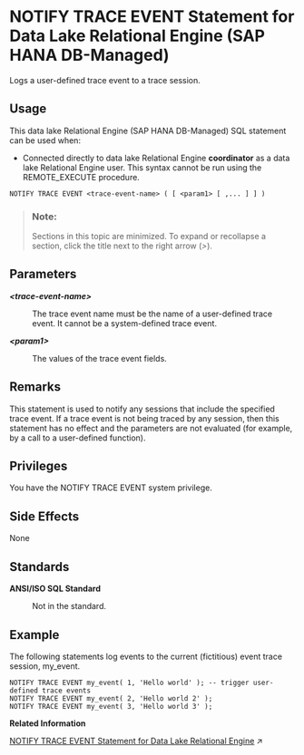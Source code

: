 <!-- loioe3c01f5594f0442daf8275954bc2bb57 -->

# NOTIFY TRACE EVENT Statement for Data Lake Relational Engine \(SAP HANA DB-Managed\)

Logs a user-defined trace event to a trace session.



## Usage

This data lake Relational Engine \(SAP HANA DB-Managed\) SQL statement can be used when:

-   Connected directly to data lake Relational Engine **coordinator** as a data lake Relational Engine user. This syntax cannot be run using the REMOTE\_EXECUTE procedure.



```
NOTIFY TRACE EVENT <trace-event-name> ( [ <param1> [ ,... ] ] )
```



> ### Note:  
> Sections in this topic are minimized. To expand or recollapse a section, click the title next to the right arrow \(*\>*\).



<a name="loioe3c01f5594f0442daf8275954bc2bb57__section_c1f_mmw_brb"/>

## Parameters


<dl class="glossary">
<dt><b>

*<trace-event-name\>* 

</b></dt>
<dd>

The trace event name must be the name of a user-defined trace event. It cannot be a system-defined trace event.



</dd><dt><b>

*<param1\>* 

</b></dt>
<dd>

The values of the trace event fields.



</dd>
</dl>



<a name="loioe3c01f5594f0442daf8275954bc2bb57__section_c51_nmw_brb"/>

## Remarks

This statement is used to notify any sessions that include the specified trace event. If a trace event is not being traced by any session, then this statement has no effect and the parameters are not evaluated \(for example, by a call to a user-defined function\).



<a name="loioe3c01f5594f0442daf8275954bc2bb57__section_f3m_tyw_ysb"/>

## Privileges

You have the NOTIFY TRACE EVENT system privilege.



<a name="loioe3c01f5594f0442daf8275954bc2bb57__section_zpm_pmw_brb"/>

## Side Effects

None



<a name="loioe3c01f5594f0442daf8275954bc2bb57__section_n5v_pmw_brb"/>

## Standards


<dl>
<dt><b>

ANSI/ISO SQL Standard

</b></dt>
<dd>

Not in the standard.



</dd>
</dl>



## Example

The following statements log events to the current \(fictitious\) event trace session, my\_event.

```
NOTIFY TRACE EVENT my_event( 1, 'Hello world' ); -- trigger user-defined trace events
NOTIFY TRACE EVENT my_event( 2, 'Hello world 2' );
NOTIFY TRACE EVENT my_event( 3, 'Hello world 3' );
```

**Related Information**  


[NOTIFY TRACE EVENT Statement for Data Lake Relational Engine](https://help.sap.com/viewer/19b3964099384f178ad08f2d348232a9/2024_3_QRC/en-US/8171e4fe6ce21014b5a9e34baa895aac.html "Logs a user-defined trace event to a trace session.") :arrow_upper_right:

